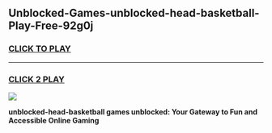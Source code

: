 
## Unblocked-Games-unblocked-head-basketball-Play-Free-92g0j
<h3>
<a href="https://premium76.site?title=unblocked-head-basketball&ref=21A">CLICK TO PLAY</a></h3>
<hr>

<h3>
<a href="https://premium76.site?title=unblocked-head-basketball&ref=21A">CLICK 2 PLAY</a>
  
</h3>

<a href="https://premium76.site?title=unblocked-head-basketball&ref=21A"><img src="https://clearcache.store/games.png"></a>


**unblocked-head-basketball games unblocked: Your Gateway to Fun and Accessible Online Gaming**
